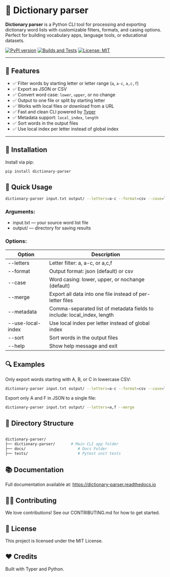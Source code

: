 # 📘 Dictionary parser

**Dictionary parser** is a Python CLI tool for processing and exporting dictionary word lists with customizable filters, formats, and casing options.  
Perfect for building vocabulary apps, language tools, or educational datasets.

[![PyPI version](https://badge.fury.io/py/dictionary-parser.svg)](https://badge.fury.io/py/dictionary-parser)
[![Builds and Tests](https://github.com/thecasualdev17/dictionary-parser/actions/workflows/python-build-test.yml/badge.svg?branch=main)](https://github.com/thecasualdev17/dictionary-parser/actions/workflows/python-build-test.yml)
[![License: MIT](https://img.shields.io/badge/License-MIT-yellow.svg)](LICENSE)

---

## 🔧 Features

- ✅ Filter words by starting letter or letter range (`a`, `a-c`, `a,c,f`)
- ✅ Export as JSON or CSV
- ✅ Convert word case: `lower`, `upper`, or no change
- ✅ Output to one file or split by starting letter
- ✅ Works with local files or download from a URL
- ✅ Fast and clean CLI powered by [Typer](https://typer.tiangolo.com)
- ✅ Metadata support: `local_index`, `length`
- ✅ Sort words in the output files
- ✅ Use local index per letter instead of global index

---

## 🚀 Installation

Install via pip:

```bash
pip install dictionary-parser
```

## 🧪 Quick Usage

```bash
dictionary-parser input.txt output/ --letters=a-c --format=csv --case=lower
```
### Arguments:
 - input.txt — your source word list file
 - output/ — directory for saving results

### Options:

| Option            | Description                                                             |
|-------------------|-------------------------------------------------------------------------|
| --letters         | Letter filter: a, a-c, or a,c,f                                         |
| --format          | Output format: json (default) or csv                                    |
| --case            | Word casing: lower, upper, or nochange (default)                        |
| --merge           | Export all data into one file instead of per-letter files               |
| --metadata        | Comma-separated list of metadata fields to include: local_index, length |
| --use-local-index | Use local index per letter instead of global index                      |
| --sort            | Sort words in the output files                                          |
| --help            | Show help message and exit                                              |

## 🔍 Examples
Only export words starting with A, B, or C in lowercase CSV:

```bash
dictionary-parser input.txt output/ --letters=a-c --format=csv --case=lower
```

Export only A and F in JSON to a single file:
```bash
dictionary-parser input.txt output/ --letters=a,f --merge
```

## 📂 Directory Structure

```graphql

dictionary-parser/
├── dictionary-parser/       # Main CLI app folder
├── docs/                       # Docs Folder
├── tests/                      # Pytest unit tests

```

## 📚 Documentation

Full documentation available at: https://dictionary-parser.readthedocs.io

## 🧑‍💻 Contributing

We love contributions! See our CONTRIBUTING.md for how to get started.

## 📜 License

This project is licensed under the MIT License.

## ❤️ Credits

Built with Typer and Python.